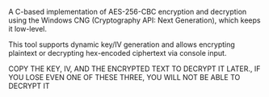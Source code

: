 A C-based implementation of AES-256-CBC encryption and decryption using the Windows CNG (Cryptography API: Next Generation), which keeps it low-level.

This tool supports dynamic key/IV generation and allows encrypting plaintext or decrypting hex-encoded ciphertext via console input.

COPY THE KEY, IV, AND THE ENCRYPTED TEXT TO DECRYPT IT LATER., IF YOU LOSE EVEN ONE OF THESE THREE, YOU WILL NOT BE ABLE TO DECRYPT IT

